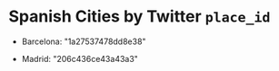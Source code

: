 # Spanish Cities by Twitter `place_id`

- Barcelona: "1a27537478dd8e38"

- Madrid: "206c436ce43a43a3"
